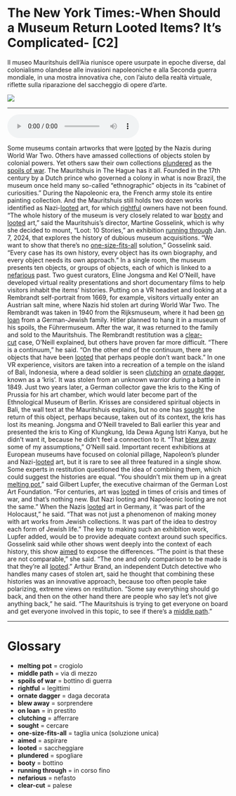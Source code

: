 # The New York Times:-When Should a Museum Return Looted Items? It’s Complicated-   [C2]

Il museo Mauritshuis dell’Aia riunisce opere usurpate in epoche diverse, dal colonialismo olandese alle invasioni napoleoniche e alla Seconda guerra mondiale, in una mostra innovativa che, con l’aiuto della realtà virtuale, riflette sulla riparazione del saccheggio di opere d’arte.

![](The%20New%20York%20Times-When%20Should%20a%20Museum%20Return%20Looted%20Items%20It%E2%80%99s%20Complicated-.jpg)

--------------

<div>
<audio controls autoplay>
    <source src="https:/raw.githubusercontent.com/dartie/speakup/2023-11/The%20New%20York%20Times-When%20Should%20a%20Museum%20Return%20Looted%20Items%20It%E2%80%99s%20Complicated-.mp3" type="audio/mpeg">
</audio>
</div>


Some museums contain artworks that were [looted](## "saccheggiare") by the Nazis during World War Two. Others have amassed collections of objects stolen by colonial powers. Yet others saw their own collections [plundered](## "spogliare") as the [spoils of war](## "bottino di guerra"). The Mauritshuis in The Hague has it all.
Founded in the 17th century by a Dutch prince who governed a colony in what is now Brazil, the museum once held many so-called “ethnographic” objects in its “cabinet of curiosities.” During the Napoleonic era, the French army stole its entire painting collection. And the Mauritshuis still holds two dozen works identified as Nazi-[looted](## "saccheggiare") art, for which [rightful](## "legittimi") owners have not been found.
“The whole history of the museum is very closely related to war [booty](## "bottino") and [looted](## "saccheggiare") art,” said the Mauritshuis’s director, Martine Gosselink, which is why she decided to mount, “Loot: 10 Stories,” an exhibition [running through](## "in corso fino") Jan. 7, 2024, that explores the history of dubious museum acquisitions.
“We want to show that there’s no [one-size-fits-all](## "taglia unica (soluzione unica)") solution,” Gosselink said. “Every case has its own history, every object has its own biography, and every object needs its own approach.”
In a single room, the museum presents ten objects, or groups of objects, each of which is linked to a [nefarious](## "nefasto") past. Two guest curators, Eline Jongsma and Kel O’Neill, have developed virtual reality presentations and short documentary films to help visitors inhabit the items’ histories.
Putting on a VR headset and looking at a Rembrandt self-portrait from 1669, for example, visitors virtually enter an Austrian salt mine, where Nazis hid stolen art during World War Two. The Rembrandt was taken in 1940 from the Rijksmuseum, where it had been [on loan](## "in prestito") from a German-Jewish family. Hitler planned to hang it in a museum of his spoils, the Führermuseum. After the war, it was returned to the family and sold to the Mauritshuis.
The Rembrandt restitution was a [clear-cut](## "palese") case, O’Neill explained, but others have proven far more difficult.
“There is a continuum,” he said. “On the other end of the continuum, there are objects that have been [looted](## "saccheggiare") that perhaps people don’t want back.”
In one VR experience, visitors are taken into a recreation of a temple on the island of Bali, Indonesia, where a dead soldier is seen [clutching](## "afferrare") an [ornate dagger](## "daga decorata"), known as a ‘kris’. It was stolen from an unknown warrior during a battle in 1849.
Just two years later, a German collector gave the kris to the King of Prussia for his art chamber, which would later become part of the Ethnological Museum of Berlin. Krisses are considered spiritual objects in Bali, the wall text at the Mauritshuis explains, but no one has [sought](## "cercare") the return of this object, perhaps because, taken out of its context, the kris has lost its meaning.
Jongsma and O’Neill traveled to Bali earlier this year and presented the kris to King of Klungkung, Ida Dewa Agung Istri Kanya, but he didn’t want it, because he didn’t feel a connection to it.
“That [blew away](## "sorprendere") some of my assumptions,” O’Neill said.
Important recent exhibitions at European museums have focused on colonial pillage, Napoleon’s plunder and Nazi-[looted](## "saccheggiare") art, but it is rare to see all three featured in a single show. Some experts in restitution questioned the idea of combining them, which could suggest the histories are equal.
“You shouldn’t mix them up in a great [melting pot](## "crogiolo"),” said Gilbert Lupfer, the executive chairman of the German Lost Art Foundation. “For centuries, art was [looted](## "saccheggiare") in times of crisis and times of war, and that’s nothing new. But Nazi looting and Napoleonic looting are not the same.”
When the Nazis [looted](## "saccheggiare") art in Germany, it “was part of the Holocaust,” he said. “That was not just a phenomenon of making money with art works from Jewish collections. It was part of the idea to destroy each form of Jewish life.” The key to making such an exhibition work, Lupfer added, would be to provide adequate context around such specifics.
Gosselink said while other shows went deeply into the context of each history, this show [aimed](## "aspirare") to expose the differences. “The point is that these are not comparable,” she said. “The one and only comparison to be made is that they’re all [looted](## "saccheggiare").”
Arthur Brand, an independent Dutch detective who handles many cases of stolen art, said he thought that combining these histories was an innovative approach, because too often people take polarizing, extreme views on restitution.
“Some say everything should go back, and then on the other hand there are people who say let’s not give anything back,” he said. “The Mauritshuis is trying to get everyone on board and get everyone involved in this topic, to see if there’s a [middle path](## "via di mezzo").”

--------------

<div style = "display:block; clear:both; page-break-after:always;"></div>

# Glossary
* **melting pot** = crogiolo
* **middle path** = via di mezzo
* **spoils of war** = bottino di guerra
* **rightful** = legittimi
* **ornate dagger** = daga decorata
* **blew away** = sorprendere
* **on loan** = in prestito
* **clutching** = afferrare
* **sought** = cercare
* **one-size-fits-all** = taglia unica (soluzione unica)
* **aimed** = aspirare
* **looted** = saccheggiare
* **plundered** = spogliare
* **booty** = bottino
* **running through** = in corso fino
* **nefarious** = nefasto
* **clear-cut** = palese
